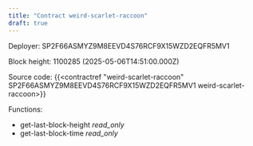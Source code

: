 ```yaml
---
title: "Contract weird-scarlet-raccoon"
draft: true
---
```

Deployer: SP2F66ASMYZ9M8EEVD4S76RCF9X15WZD2EQFR5MV1


 



Block height: 1100285 (2025-05-06T14:51:00.000Z)

Source code: {{<contractref "weird-scarlet-raccoon" SP2F66ASMYZ9M8EEVD4S76RCF9X15WZD2EQFR5MV1 weird-scarlet-raccoon>}}

Functions:

* get-last-block-height _read_only_
* get-last-block-time _read_only_
